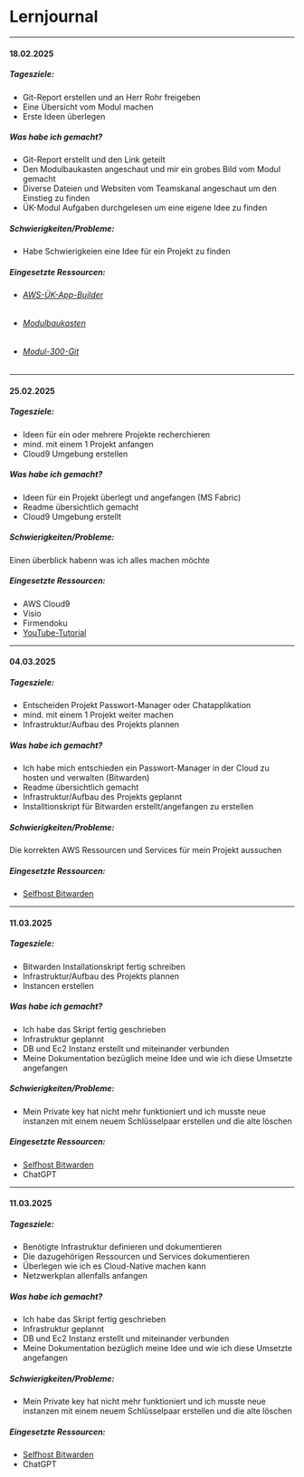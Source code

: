 # Lernjournal

---

#### 18.02.2025

##### Tagesziele:

- Git-Report erstellen und an Herr Rohr freigeben
- Eine Übersicht vom Modul machen
- Erste Ideen überlegen

##### Was habe ich gemacht?

- Git-Report erstellt und den Link geteilt
- Den Modulbaukasten angeschaut und mir ein grobes Bild vom Modul gemacht
- Diverse Dateien und Websiten vom Teamskanal angeschaut um den Einstieg zu finden
- ÜK-Modul Aufgaben durchgelesen um eine eigene Idee zu finden

##### Schwierigkeiten/Probleme:

- Habe Schwierigkeien eine Idee für ein Projekt zu finden

##### Eingesetzte Ressourcen:

- ###### [AWS-ÜK-App-Builder](https://aws-samples.github.io/cloud-app-builders-modules-german/einleitung/)
- ###### [Modulbaukasten](https://www.ict-berufsbildung.ch/services/modulbaukasten)
- ######  [Modul-300-Git](https://gitlab.com/ch-tbz-it/Stud/m300/m300-bivo2021)


---

#### 25.02.2025

##### Tagesziele:

- Ideen für ein oder mehrere Projekte recherchieren
- mind. mit einem 1 Projekt anfangen
- Cloud9 Umgebung erstellen



##### Was habe ich gemacht?

- Ideen für ein Projekt überlegt und angefangen (MS Fabric)
- Readme übersichtlich gemacht
- Cloud9 Umgebung erstellt



##### Schwierigkeiten/Probleme:

Einen überblick habenn was ich alles machen möchte

##### Eingesetzte Ressourcen:

- AWS Cloud9
- Visio
- Firmendoku
- [YouTube-Tutorial](https://www.youtube.com/watch?v=NkHNbtZIQbE)

---

#### 04.03.2025

##### Tagesziele:

- Entscheiden Projekt Passwort-Manager oder Chatapplikation
- mind. mit einem 1 Projekt weiter machen
- Infrastruktur/Aufbau des Projekts plannen



##### Was habe ich gemacht?

- Ich habe mich entschieden ein Passwort-Manager in der Cloud zu hosten und verwalten (Bitwarden)
- Readme übersichtlich gemacht
- Infrastruktur/Aufbau des Projekts geplannt
- Installtionskript für Bitwarden erstellt/angefangen zu erstellen



##### Schwierigkeiten/Probleme:

Die korrekten AWS Ressourcen und Services für mein Projekt aussuchen

##### Eingesetzte Ressourcen:

- [Selfhost Bitwarden](https://www.youtube.com/watch?v=SSLGa0LjTrA&t=0s)

---

#### 11.03.2025

##### Tagesziele:

- Bitwarden Installationskript fertig schreiben
- Infrastruktur/Aufbau des Projekts plannen
- Instancen erstellen


##### Was habe ich gemacht?

- Ich habe das Skript fertig geschrieben
- Infrastruktur geplannt
- DB und Ec2 Instanz erstellt und miteinander verbunden
- Meine Dokumentation bezüglich meine Idee und wie ich diese Umsetzte angefangen


##### Schwierigkeiten/Probleme:

- Mein Private key hat nicht mehr funktioniert und ich musste neue instanzen mit einem neuem Schlüsselpaar erstellen und die alte löschen


##### Eingesetzte Ressourcen:

- [Selfhost Bitwarden](https://www.youtube.com/watch?v=SSLGa0LjTrA&t=0s)
- ChatGPT

---

#### 11.03.2025

##### Tagesziele:

- Benötigte Infrastruktur definieren und dokumentieren
- Die dazugehörigen Ressourcen und Services dokumentieren
- Überlegen wie ich es Cloud-Native machen kann
- Netzwerkplan allenfalls anfangen 


##### Was habe ich gemacht?

- Ich habe das Skript fertig geschrieben
- Infrastruktur geplannt
- DB und Ec2 Instanz erstellt und miteinander verbunden
- Meine Dokumentation bezüglich meine Idee und wie ich diese Umsetzte angefangen


##### Schwierigkeiten/Probleme:

- Mein Private key hat nicht mehr funktioniert und ich musste neue instanzen mit einem neuem Schlüsselpaar erstellen und die alte löschen


##### Eingesetzte Ressourcen:

- [Selfhost Bitwarden](https://www.youtube.com/watch?v=SSLGa0LjTrA&t=0s)
- ChatGPT

